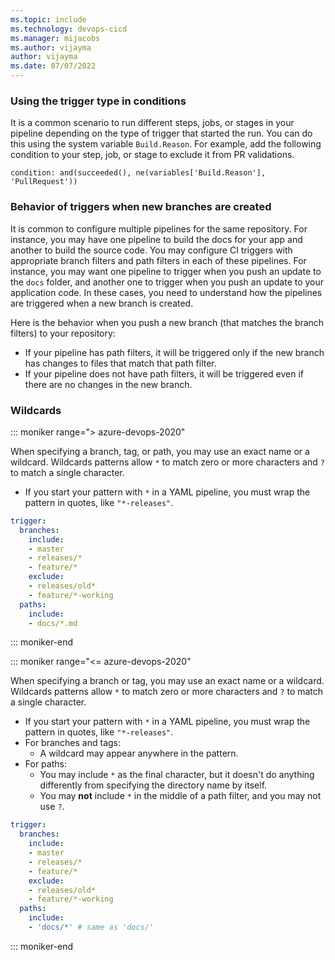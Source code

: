 ```yaml
---
ms.topic: include
ms.technology: devops-cicd
ms.manager: mijacobs
ms.author: vijayma
author: vijayma
ms.date: 07/07/2022
---
```


### Using the trigger type in conditions

It is a common scenario to run different steps, jobs, or stages in your pipeline depending on the type of trigger that started the run. You can do this using the system variable `Build.Reason`. For example, add the following condition to your step, job, or stage to exclude it from PR validations.

`condition: and(succeeded(), ne(variables['Build.Reason'], 'PullRequest'))`

### Behavior of triggers when new branches are created

It is common to configure multiple pipelines for the same repository. For instance, you may have one pipeline to build the docs for your app and another to build the source code. You may configure CI triggers with appropriate branch filters and path filters in each of these pipelines. For instance, you may want one pipeline to trigger when you push an update to the `docs` folder, and another one to trigger when you push an update to your application code. In these cases, you need to understand how the pipelines are triggered when a new branch is created.

Here is the behavior when you push a new branch (that matches the branch filters) to your repository:

- If your pipeline has path filters, it will be triggered only if the new branch has changes to files that match that path filter.
- If your pipeline does not have path filters, it will be triggered even if there are no changes in the new branch.

### Wildcards

::: moniker range="> azure-devops-2020"

When specifying a branch, tag, or path, you may use an exact name or a wildcard.
Wildcards patterns allow `*` to match zero or more characters and `?` to match a single character.

* If you start your pattern with `*` in a YAML pipeline, you must wrap the pattern in quotes, like `"*-releases"`.

```yaml
trigger:
  branches:
    include:
    - master
    - releases/*
    - feature/*
    exclude:
    - releases/old*
    - feature/*-working
  paths:
    include:
    - docs/*.md
```

::: moniker-end

::: moniker range="<= azure-devops-2020"

When specifying a branch or tag, you may use an exact name or a wildcard.
Wildcards patterns allow `*` to match zero or more characters and `?` to match a single character.

* If you start your pattern with `*` in a YAML pipeline, you must wrap the pattern in quotes, like `"*-releases"`.
* For branches and tags:
  * A wildcard may appear anywhere in the pattern.
* For paths:
  * You may include `*` as the final character, but it doesn't do anything differently from specifying the directory name by itself.
  * You may **not** include `*` in the middle of a path filter, and you may not use `?`.

```yaml
trigger:
  branches:
    include:
    - master
    - releases/*
    - feature/*
    exclude:
    - releases/old*
    - feature/*-working
  paths:
    include:
    - 'docs/*' # same as 'docs/'
```

::: moniker-end


